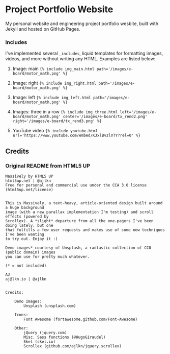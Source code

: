 # Project Portfolio Website

My personal website and engineering project portfolio wesbite, built with Jekyll and hosted on GitHub Pages.

### Includes

I've implemented several `_includes`, liquid templates for formatting images, videos, and more without writing any HTML. Examples are listed below:

1. Image: main
	`{% include img_main.html path='/images/e-board/motor_math.png' %}`

2. Image: right
	`{% include img_right.html path='/images/e-board/motor_math.png' %}`

3. Image: left
	`{% include img_left.html path='/images/e-board/motor_math.png' %}`

4. Images: three in a row
	`{% include img_three.html left='/images/e-board/motor_math.png' center='/images/e-board/tx_rend2.png' right='/images/e-board/tx_rend3.png' %}`

5. YouTube video
	`{% include youtube.html url='https://www.youtube.com/embed/KJxlBvzlVTY?rel=0' %}`

## Credits
### Original README from HTML5 UP
```
Massively by HTML5 UP
html5up.net | @ajlkn
Free for personal and commercial use under the CCA 3.0 license (html5up.net/license)


This is Massively, a text-heavy, article-oriented design built around a huge background
image (with a new parallax implementation I'm testing) and scroll effects (powered by
Scrollex). A *slight* departure from all the one-pagers I've been doing lately, but one
that fulfills a few user requests and makes use of some new techniques I've been wanting
to try out. Enjoy it :)

Demo images* courtesy of Unsplash, a radtastic collection of CC0 (public domain) images
you can use for pretty much whatever.

(* = not included)

AJ
aj@lkn.io | @ajlkn


Credits:

	Demo Images:
		Unsplash (unsplash.com)

	Icons:
		Font Awesome (fortawesome.github.com/Font-Awesome)

	Other:
		jQuery (jquery.com)
		Misc. Sass functions (@HugoGiraudel)
		Skel (skel.io)
		Scrollex (github.com/ajlkn/jquery.scrollex)
```
